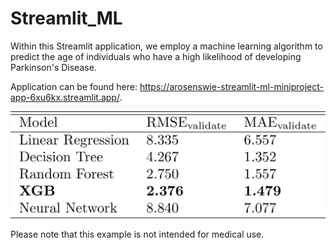 # Streamlit_ML
Within this Streamlit application, we employ a machine learning algorithm to predict the age of individuals who have a high likelihood of developing Parkinson's Disease. 

Application can be found here: https://arosenswie-streamlit-ml-miniproject-app-6xu6kx.streamlit.app/.

![Models](images/table_converter.pdf.png)

Please note that this example is not intended for medical use.
